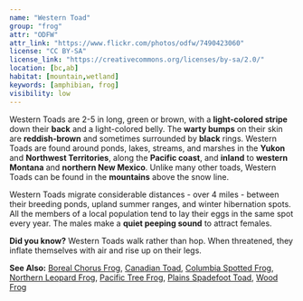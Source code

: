 ```yaml
---
name: "Western Toad"
group: "frog"
attr: "ODFW"
attr_link: "https://www.flickr.com/photos/odfw/7490423060"
license: "CC BY-SA"
license_link: "https://creativecommons.org/licenses/by-sa/2.0/"
location: [bc,ab]
habitat: [mountain,wetland]
keywords: [amphibian, frog]
visibility: low
---
```

Western Toads are 2-5 in long, green or brown, with a **light-colored stripe** down their **back** and a light-colored belly. The **warty bumps** on their skin are **reddish-brown** and sometimes surrounded by **black** rings. Western Toads are found around ponds, lakes, streams, and marshes in the **Yukon** and **Northwest Territories**, along the **Pacific coast**, and **inland** to **western Montana** and **northern New Mexico**. Unlike many other toads, Western Toads can be found in the **mountains** above the snow line.

Western Toads migrate considerable distances - over 4 miles - between their breeding ponds, upland summer ranges, and winter hibernation spots. All the members of a local population tend to lay their eggs in the same spot every year. The males make a **quiet peeping sound** to attract females.

**Did you know?** Western Toads walk rather than hop. When threatened, they inflate themselves with air and rise up on their legs.

<!-- generated, do not edit -->
**See Also:**
[Boreal Chorus Frog](/herps/borchor/),
[Canadian Toad](/herps/cantoad/),
[Columbia Spotted Frog](/herps/colsfrog/),
[Northern Leopard Frog](/herps/norlfrog/),
[Pacific Tree Frog](/herps/pactfrog/),
[Plains Spadefoot Toad](/herps/plainspade/),
[Wood Frog](/herps/woodfrog/)
